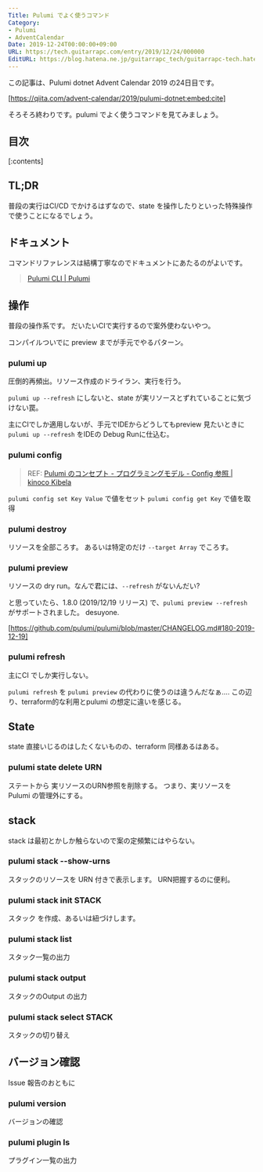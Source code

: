 ```yaml
---
Title: Pulumi でよく使うコマンド
Category:
- Pulumi
- AdventCalendar
Date: 2019-12-24T00:00:00+09:00
URL: https://tech.guitarrapc.com/entry/2019/12/24/000000
EditURL: https://blog.hatena.ne.jp/guitarrapc_tech/guitarrapc-tech.hatenablog.com/atom/entry/26006613485938964
---
```


この記事は、Pulumi dotnet Advent Calendar 2019 の24日目です。

[https://qiita.com/advent-calendar/2019/pulumi-dotnet:embed:cite]

そろそろ終わりです。pulumi でよく使うコマンドを見てみましょう。

## 目次

[:contents]

## TL;DR

普段の実行はCI/CD でかけるはずなので、state を操作したりといった特殊操作で使うことになるでしょう。

## ドキュメント

コマンドリファレンスは結構丁寧なのでドキュメントにあたるのがよいです。

> [Pulumi CLI \| Pulumi](https://www.pulumi.com/docs/reference/cli/)

## 操作

普段の操作系です。
だいたいCIで実行するので案外使わないやつ。

コンパイルついでに preview までが手元でやるパターン。

### pulumi up

圧倒的再頻出。リソース作成のドライラン、実行を行う。

`pulumi up --refresh` にしないと、state が実リソースとずれていることに気づけない罠。

主にCIでしか適用しないが、手元でIDEからどうしてもpreview 見たいときに `pulumi up --refresh` をIDEの Debug Runに仕込む。

### pulumi config

> REF: [Pulumi のコンセプト \- プログラミングモデル \- Config 参照 \| kinoco Kibela](https://kinoco.kibe.la/notes/917#config-%E5%8F%82%E7%85%A7)

`pulumi config set Key Value` で値をセット
`pulumi config get Key` で値を取得

### pulumi destroy

リソースを全部ころす。
あるいは特定のだけ `--target Array` でころす。

### pulumi preview

リソースの dry run。なんで君には、`--refresh` がないんだい?

と思っていたら、1.8.0 (2019/12/19 リリース) で、`pulumi preview --refresh` がサポートされました。
desuyone.

> 
[https://github.com/pulumi/pulumi/blob/master/CHANGELOG.md#180-2019-12-19]


### pulumi refresh

主にCI でしか実行しない。

`pulumi refresh` を `pulumi preview` の代わりに使うのは違うんだなぁ.... この辺り、terraform的な利用とpulumi の想定に違いを感じる。

## State

state 直接いじるのはしたくないものの、terraform 同様あるはある。

### pulumi state delete URN

ステートから 実リソースのURN参照を削除する。
つまり、実リソースを Pulumi の管理外にする。

## stack

stack は最初とかしか触らないので案の定頻繁にはやらない。

### pulumi stack --show-urns

スタックのリソースを URN 付きで表示します。
URN把握するのに便利。

### pulumi stack init STACK

スタック を作成、あるいは紐づけします。

### pulumi stack list

スタック一覧の出力

### pulumi stack output

スタックのOutput の出力

### pulumi stack select STACK

スタックの切り替え

## バージョン確認

Issue 報告のおともに

### pulumi version

バージョンの確認

### pulumi plugin ls

プラグイン一覧の出力

